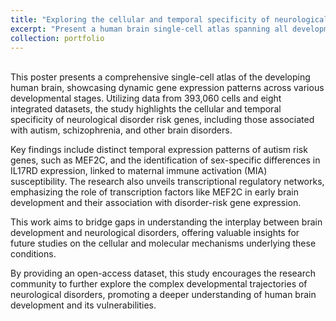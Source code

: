 ```yaml
---
title: "Exploring the cellular and temporal specificity of neurological disorder risk genes in human brain development"
excerpt: "Present a human brain single-cell atlas spanning all developmental stages, highlighting temporal and cellular-specific expression of 3,380 neurological disorder risk genes.,<br/><br style='line-height: 1;'/><img src='/images/KSBNS_poster_SYK.jpg'>"
collection: portfolio
---
```

<br/>
This poster presents a comprehensive single-cell atlas of the developing human brain, showcasing dynamic gene expression patterns across various developmental stages. Utilizing data from 393,060 cells and eight integrated datasets, the study highlights the cellular and temporal specificity of neurological disorder risk genes, including those associated with autism, schizophrenia, and other brain disorders.

Key findings include distinct temporal expression patterns of autism risk genes, such as MEF2C, and the identification of sex-specific differences in IL17RD expression, linked to maternal immune activation (MIA) susceptibility. The research also unveils transcriptional regulatory networks, emphasizing the role of transcription factors like MEF2C in early brain development and their association with disorder-risk gene expression.

This work aims to bridge gaps in understanding the interplay between brain development and neurological disorders, offering valuable insights for future studies on the cellular and molecular mechanisms underlying these conditions.

By providing an open-access dataset, this study encourages the research community to further explore the complex developmental trajectories of neurological disorders, promoting a deeper understanding of human brain development and its vulnerabilities.
